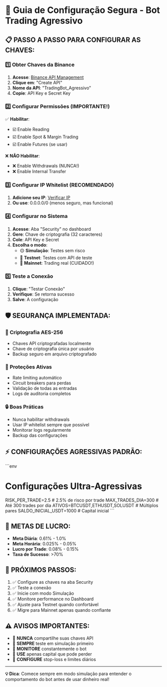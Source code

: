 # 🔐 Guia de Configuração Segura - Bot Trading Agressivo

## 📋 **PASSO A PASSO PARA CONFIGURAR AS CHAVES:**

### 1️⃣ **Obter Chaves da Binance**

1. **Acesse**: [Binance API Management](https://www.binance.com/en/my/settings/api-management)
2. **Clique em**: "Create API"
3. **Nome da API**: "TradingBot_Agressivo"
4. **Copie**: API Key e Secret Key

### 2️⃣ **Configurar Permissões (IMPORTANTE!)**

✅ **Habilitar**:
- ☑️ Enable Reading
- ☑️ Enable Spot & Margin Trading
- ☑️ Enable Futures (se usar)

❌ **NÃO Habilitar**:
- ❌ Enable Withdrawals (NUNCA!)
- ❌ Enable Internal Transfer

### 3️⃣ **Configurar IP Whitelist (RECOMENDADO)**

1. **Adicione seu IP**: [Verificar IP](https://whatismyipaddress.com/)
2. **Ou use**: 0.0.0.0/0 (menos seguro, mas funcional)

### 4️⃣ **Configurar no Sistema**

1. **Acesse**: Aba "Security" no dashboard
2. **Gere**: Chave de criptografia (32 caracteres)
3. **Cole**: API Key e Secret
4. **Escolha o modo**:
   - 🟡 **Simulação**: Testes sem risco
   - 🔵 **Testnet**: Testes com API de teste
   - 🔴 **Mainnet**: Trading real (CUIDADO!)

### 5️⃣ **Teste a Conexão**

1. **Clique**: "Testar Conexão"
2. **Verifique**: Se retorna sucesso
3. **Salve**: A configuração

## 🛡️ **SEGURANÇA IMPLEMENTADA:**

### 🔐 **Criptografia AES-256**
- Chaves API criptografadas localmente
- Chave de criptografia única por usuário
- Backup seguro em arquivo criptografado

### 🚨 **Proteções Ativas**
- Rate limiting automático
- Circuit breakers para perdas
- Validação de todas as entradas
- Logs de auditoria completos

### 🔒 **Boas Práticas**
- Nunca habilitar withdrawals
- Usar IP whitelist sempre que possível
- Monitorar logs regularmente
- Backup das configurações

## ⚡ **CONFIGURAÇÕES AGRESSIVAS PADRÃO:**

\`\`\`env
# Configurações Ultra-Agressivas
RISK_PER_TRADE=2.5          # 2.5% de risco por trade
MAX_TRADES_DIA=300          # Até 300 trades por dia
ATIVOS=BTCUSDT,ETHUSDT,SOLUSDT  # Múltiplos pares
SALDO_INICIAL_USDT=1000     # Capital inicial
\`\`\`

## 🎯 **METAS DE LUCRO:**

- **Meta Diária**: 0.61% - 1.0%
- **Meta Horária**: 0.025% - 0.05%
- **Lucro por Trade**: 0.08% - 0.15%
- **Taxa de Sucesso**: >70%

## 🚀 **PRÓXIMOS PASSOS:**

1. ✅ Configure as chaves na aba Security
2. ✅ Teste a conexão
3. ✅ Inicie com modo Simulação
4. ✅ Monitore performance no Dashboard
5. ✅ Ajuste para Testnet quando confortável
6. ✅ Migre para Mainnet apenas quando confiante

## ⚠️ **AVISOS IMPORTANTES:**

- 🔴 **NUNCA** compartilhe suas chaves API
- 🔴 **SEMPRE** teste em simulação primeiro
- 🔴 **MONITORE** constantemente o bot
- 🔴 **USE** apenas capital que pode perder
- 🔴 **CONFIGURE** stop-loss e limites diários

---

**💡 Dica**: Comece sempre em modo simulação para entender o comportamento do bot antes de usar dinheiro real!
